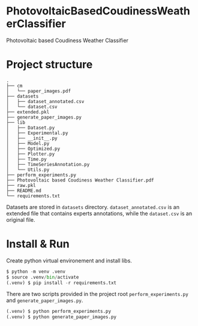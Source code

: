 # PhotovoltaicBasedCoudinessWeatherClassifier
 Photovoltaic based Coudiness Weather Classifier



# Project structure
```
.
├── cm
│   └── paper_images.pdf
├── datasets
│   ├── dataset_annotated.csv
│   └── dataset.csv
├── extended.pkl
├── generate_paper_images.py
├── lib
│   ├── Dataset.py
│   ├── Experimental.py
│   ├── __init__.py
│   ├── Model.py
│   ├── Optimized.py
│   ├── Plotter.py
│   ├── Time.py
│   ├── TimeSeriesAnnotation.py
│   └── Utils.py
├── perform_experiments.py
├── Photovoltaic based Coudiness Weather Classifier.pdf
├── raw.pkl
├── README.md
└── requirements.txt
```

Datasets are stored in `datasets` directory. `dataset_annotated.csv` is an extended file that contains experts annotations, while the `dataset.csv` is an original file. 

# Install & Run
Create python virtual environement and install libs.
```python
$ python -m venv .venv
$ source .venv/bin/activate
(.venv) $ pip install -r requirements.txt
```
There are two scripts provided in the project root `perform_experiments.py` and `generate_paper_images.py`. 
```python
(.venv) $ python perform_experiments.py
(.venv) $ python generate_paper_images.py
```
